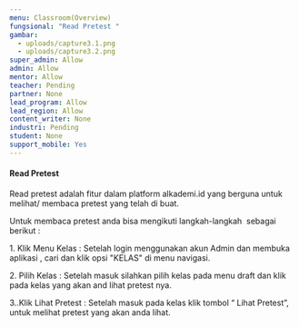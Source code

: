 ```yaml
---
menu: Classroom(Overview)
fungsional: "Read Pretest "
gambar:
  - uploads/capture3.1.png
  - uploads/capture3.2.png
super_admin: Allow
admin: Allow
mentor: Allow
teacher: Pending
partner: None
lead_program: Allow
lead_region: Allow
content_writer: None
industri: Pending
student: None
support_mobile: Yes
---
```

#### Read Pretest

Read pretest adalah fitur dalam platform alkademi.id yang berguna untuk melihat/ membaca pretest yang telah di buat.

Untuk membaca pretest anda bisa mengikuti langkah-langkah  sebagai berikut :

1.﻿ Klik Menu Kelas : Setelah login menggunakan akun Admin dan membuka aplikasi , cari dan klik opsi "KELAS" di menu navigasi.

2﻿. Pilih Kelas : Setelah masuk silahkan pilih kelas pada menu draft dan klik pada kelas yang akan and lihat pretest nya.

3..Klik Lihat Pretest : Setelah masuk pada kelas klik tombol “ Lihat Pretest”, untuk melihat pretest yang akan anda lihat.